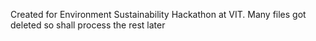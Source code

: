 Created for Environment Sustainability Hackathon at  VIT. Many files got deleted so shall process the rest later
